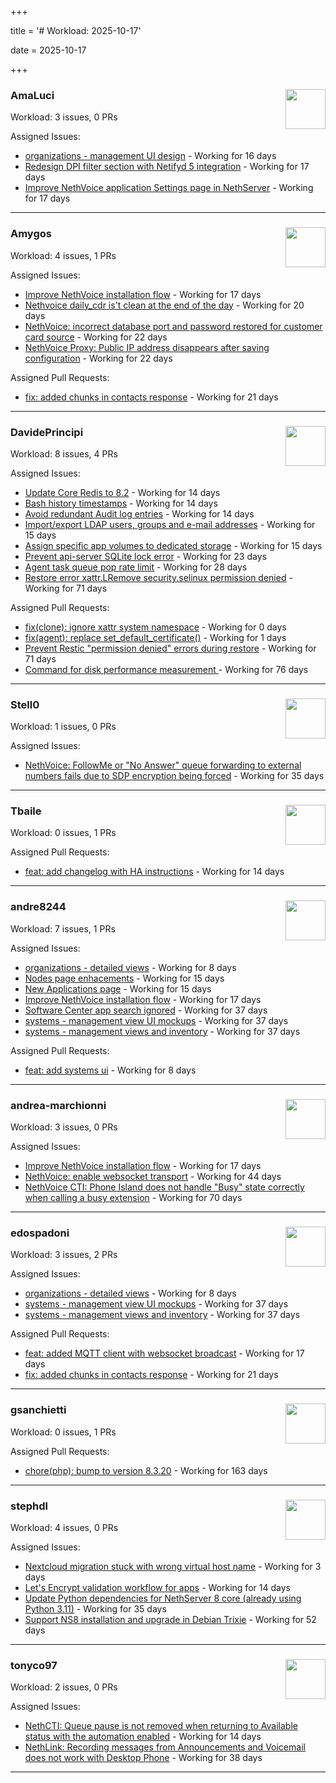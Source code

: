 +++

title = '# Workload: 2025-10-17'

date = 2025-10-17

+++

### AmaLuci <img src='https://avatars.githubusercontent.com/u/166636295?v=4&s=64' width='64' height='64' style='float:right;' /> ###
Workload: 3 issues, 0 PRs


Assigned Issues:
- [organizations - management UI design](https://github.com/NethServer/my/issues/24) - Working for 16 days
- [Redesign DPI filter section with Netifyd 5 integration](https://github.com/NethServer/dev/issues/7662) - Working for 17 days
- [Improve NethVoice application Settings page in NethServer](https://github.com/NethServer/dev/issues/7660) - Working for 17 days
---

### Amygos <img src='https://avatars.githubusercontent.com/u/510232?v=4&s=64' width='64' height='64' style='float:right;' /> ###
Workload: 4 issues, 1 PRs


Assigned Issues:
- [Improve NethVoice installation flow](https://github.com/NethServer/dev/issues/7659) - Working for 17 days
- [Nethvoice daily_cdr is't clean at the end of the day](https://github.com/NethServer/dev/issues/7658) - Working for 20 days
- [NethVoice: incorrect database port and password restored for customer card source](https://github.com/NethServer/dev/issues/7654) - Working for 22 days
- [NethVoice Proxy: Public IP address disappears after saving configuration](https://github.com/NethServer/dev/issues/7653) - Working for 22 days

Assigned Pull Requests:
- [fix: added chunks in contacts response](https://github.com/nethesis/ctiapp-authproxy/pull/14) - Working for 21 days
---

### DavidePrincipi <img src='https://avatars.githubusercontent.com/u/2920838?v=4&s=64' width='64' height='64' style='float:right;' /> ###
Workload: 8 issues, 4 PRs


Assigned Issues:
- [Update Core Redis to 8.2](https://github.com/NethServer/dev/issues/7676) - Working for 14 days
- [Bash history timestamps](https://github.com/NethServer/dev/issues/7674) - Working for 14 days
- [Avoid redundant Audit log entries](https://github.com/NethServer/dev/issues/7668) - Working for 14 days
- [Import/export LDAP users, groups and e-mail addresses](https://github.com/NethServer/dev/issues/7666) - Working for 15 days
- [Assign specific app volumes to dedicated storage](https://github.com/NethServer/dev/issues/7665) - Working for 15 days
- [Prevent api-server SQLite lock error](https://github.com/NethServer/dev/issues/7651) - Working for 23 days
- [Agent task queue pop rate limit](https://github.com/NethServer/dev/issues/7636) - Working for 28 days
- [Restore error xattr.LRemove security.selinux permission denied](https://github.com/NethServer/dev/issues/7598) - Working for 71 days

Assigned Pull Requests:
- [fix(clone): ignore xattr system namespace](https://github.com/NethServer/ns8-core/pull/960) - Working for 0 days
- [fix(agent): replace set_default_certificate()](https://github.com/NethServer/ns8-core/pull/959) - Working for 1 days
- [Prevent Restic "permission denied" errors during restore](https://github.com/NethServer/ns8-core/pull/920) - Working for 71 days
- [Command for disk performance measurement ](https://github.com/NethServer/ns8-core/pull/915) - Working for 76 days
---

### Stell0 <img src='https://avatars.githubusercontent.com/u/4547897?v=4&s=64' width='64' height='64' style='float:right;' /> ###
Workload: 1 issues, 0 PRs


Assigned Issues:
- [NethVoice: FollowMe or "No Answer" queue forwarding to external numbers fails due to SDP encryption being forced](https://github.com/NethServer/dev/issues/7627) - Working for 35 days
---

### Tbaile <img src='https://avatars.githubusercontent.com/u/8052641?v=4&s=64' width='64' height='64' style='float:right;' /> ###
Workload: 0 issues, 1 PRs


Assigned Pull Requests:
- [feat: add changelog with HA instructions](https://github.com/NethServer/nethsecurity-docs/pull/209) - Working for 14 days
---

### andre8244 <img src='https://avatars.githubusercontent.com/u/4612169?v=4&s=64' width='64' height='64' style='float:right;' /> ###
Workload: 7 issues, 1 PRs


Assigned Issues:
- [organizations - detailed views](https://github.com/NethServer/my/issues/25) - Working for 8 days
- [Nodes page enhacements](https://github.com/NethServer/dev/issues/7664) - Working for 15 days
- [New Applications page](https://github.com/NethServer/dev/issues/7663) - Working for 15 days
- [Improve NethVoice installation flow](https://github.com/NethServer/dev/issues/7659) - Working for 17 days
- [Software Center app search ignored](https://github.com/NethServer/dev/issues/7620) - Working for 37 days
- [systems - management view UI mockups](https://github.com/NethServer/my/issues/23) - Working for 37 days
- [systems - management views and inventory](https://github.com/NethServer/my/issues/22) - Working for 37 days

Assigned Pull Requests:
- [feat: add systems ui](https://github.com/NethServer/my/pull/26) - Working for 8 days
---

### andrea-marchionni <img src='https://avatars.githubusercontent.com/u/6448460?v=4&s=64' width='64' height='64' style='float:right;' /> ###
Workload: 3 issues, 0 PRs


Assigned Issues:
- [Improve NethVoice installation flow](https://github.com/NethServer/dev/issues/7659) - Working for 17 days
- [NethVoice: enable websocket transport](https://github.com/NethServer/dev/issues/7611) - Working for 44 days
- [NethVoice CTI: Phone Island does not handle "Busy" state correctly when calling a busy extension](https://github.com/NethServer/dev/issues/7599) - Working for 70 days
---

### edospadoni <img src='https://avatars.githubusercontent.com/u/6152486?v=4&s=64' width='64' height='64' style='float:right;' /> ###
Workload: 3 issues, 2 PRs


Assigned Issues:
- [organizations - detailed views](https://github.com/NethServer/my/issues/25) - Working for 8 days
- [systems - management view UI mockups](https://github.com/NethServer/my/issues/23) - Working for 37 days
- [systems - management views and inventory](https://github.com/NethServer/my/issues/22) - Working for 37 days

Assigned Pull Requests:
- [feat: added MQTT client with websocket broadcast](https://github.com/nethesis/ns8-nethvoice/pull/552) - Working for 17 days
- [fix: added chunks in contacts response](https://github.com/nethesis/ctiapp-authproxy/pull/14) - Working for 21 days
---

### gsanchietti <img src='https://avatars.githubusercontent.com/u/804596?v=4&s=64' width='64' height='64' style='float:right;' /> ###
Workload: 0 issues, 1 PRs


Assigned Pull Requests:
- [chore(php): bump to version 8.3.20](https://github.com/NethServer/ns8-webtop/pull/120) - Working for 163 days
---

### stephdl <img src='https://avatars.githubusercontent.com/u/3164851?v=4&s=64' width='64' height='64' style='float:right;' /> ###
Workload: 4 issues, 0 PRs


Assigned Issues:
- [Nextcloud migration stuck with wrong virtual host name](https://github.com/NethServer/dev/issues/7681) - Working for 3 days
- [Let's Encrypt validation workflow for apps](https://github.com/NethServer/dev/issues/7669) - Working for 14 days
- [Update Python dependencies for NethServer 8 core (already using Python 3.11)](https://github.com/NethServer/dev/issues/7625) - Working for 35 days
- [Support NS8 installation and upgrade in Debian Trixie](https://github.com/NethServer/dev/issues/7608) - Working for 52 days
---

### tonyco97 <img src='https://avatars.githubusercontent.com/u/36625268?v=4&s=64' width='64' height='64' style='float:right;' /> ###
Workload: 2 issues, 0 PRs


Assigned Issues:
- [NethCTI: Queue pause is not removed when returning to Available status with the automation enabled](https://github.com/NethServer/dev/issues/7671) - Working for 14 days
- [NethLink: Recording messages from Announcements and Voicemail does not work with Desktop Phone](https://github.com/NethServer/dev/issues/7619) - Working for 38 days
---

